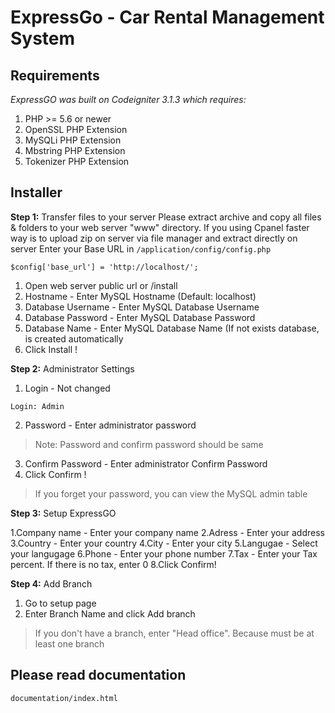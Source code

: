 # ExpressGo - Car Rental Management System

## Requirements

*ExpressGO was built on Codeigniter 3.1.3 which requires:*

1. PHP >= 5.6 or newer
2. OpenSSL PHP Extension
3. MySQLi PHP Extension
4. Mbstring PHP Extension
5. Tokenizer PHP Extension

## Installer

**Step 1:** Transfer files to your server
Please extract archive and copy all files & folders to your web server "www" directory.
If you using Cpanel faster way is to upload zip on server via file manager and extract directly on server
Enter your Base URL in `/application/config/config.php`

`$config['base_url'] = 'http://localhost/';`

1. Open web server public url or /install
2. Hostname - Enter MySQL Hostname (Default: localhost)
2. Database Username - Enter MySQL Database Username
3. Database Password - Enter MySQL Database Password
4. Database Name - Enter MySQL Database Name (If not exists database, is created automatically
5. Click Install !

**Step 2:** Administrator Settings

1. Login - Not changed

`Login: Admin`

2. Password - Enter administrator password
>Note: Password and confirm password should be same

3. Confirm Password - Enter administrator Confirm Password 
4. Click Confirm !

>If you forget your password, you can view the MySQL admin table

**Step 3:** Setup ExpressGO

1.Company name - Enter your company name
2.Adress - Enter your address
3.Country - Enter your country
4.City - Enter your city
5.Langugae - Select your langugage
6.Phone - Enter your phone number
7.Tax - Enter your Tax percent. If there is no tax, enter 0
8.Click Confirm!

**Step 4:** Add Branch

1. Go to setup page
2. Enter Branch Name and click Add branch

> If you don't have a branch, enter "Head office". Because must be at least one branch

## Please read documentation

`documentation/index.html`
